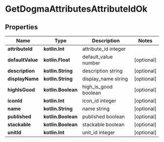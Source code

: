 
# GetDogmaAttributesAttributeIdOk

## Properties
Name | Type | Description | Notes
------------ | ------------- | ------------- | -------------
**attributeId** | **kotlin.Int** | attribute_id integer | 
**defaultValue** | **kotlin.Float** | default_value number |  [optional]
**description** | **kotlin.String** | description string |  [optional]
**displayName** | **kotlin.String** | display_name string |  [optional]
**highIsGood** | **kotlin.Boolean** | high_is_good boolean |  [optional]
**iconId** | **kotlin.Int** | icon_id integer |  [optional]
**name** | **kotlin.String** | name string |  [optional]
**published** | **kotlin.Boolean** | published boolean |  [optional]
**stackable** | **kotlin.Boolean** | stackable boolean |  [optional]
**unitId** | **kotlin.Int** | unit_id integer |  [optional]



